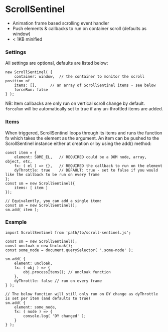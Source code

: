 # ScrollSentinel
- Animation frame based scrolling event handler
- Push elements & callbacks to run on container scroll (defaults as window)
- < 1KB minified

### Settings

All settings are optional, defaults are listed below:

```
new ScrollSentinel( {
	container: window,	// the container to monitor the scroll position of
	items: [],		// an array of ScrollSentinel items - see below
	forceRun: false
} );
```

NB: Item callbacks are only run on vertical scroll change by default. `forceRun` will be automatically set to true if any un-throttled items are added.

### Items

When triggered, ScrollSentinel loops through its items and runs the function fx which takes the element as the argument. An item can be pushed to the ScrollSentinel instance either at creation or by using the add() method:
```
const item = {
	element: SOME_EL, 	// REQUIRED could be a DOM node, array, object, etc,
	fx: ( el ) => {},	// REQUIRED the callback to run on the element
	dyThrottle: true 	// DEFAULT: true - set to false if you would like the callback to be run on every frame
};
const sm = new ScrollSentinel({
	items: [ item ]
});

// Equivalently, you can add a single item:
const sm = new ScrollSentinel();
sm.add( item );
```

### Example

```
import ScrollSentinel from 'path/to/scroll-sentinel.js';

const sm = new ScrollSentinel();
const uncloak = new Uncloak();
const some_node = document.querySelector( '.some-node' );

sm.add( {
	element: uncloak,
	fx: ( obj ) => {
		obj.processItems(); // uncloak function
	},
	dyThrottle: false // run on every frame
} );

// The below function will still only run on DY change as dyThrottle is set per item (and defaults to true)
sm.add( {
	element: some_node,
	fx: ( node ) => {
		console.log( 'DY changed' );
	}
} );
```
